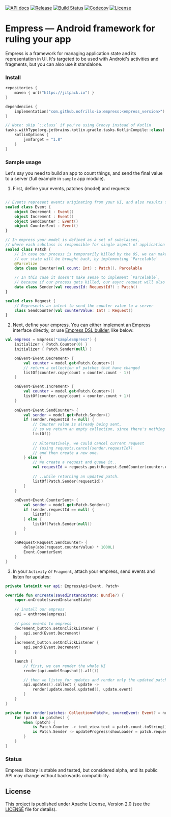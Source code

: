 [![API docs](https://img.shields.io/badge/API-docs-%2346C800.svg)](https://nofrills.io/empress/dokka/empress/index.html)
[![Release](https://jitpack.io/v/nofrills-io/empress.svg)](https://jitpack.io/#nofrills-io/empress)
[![Build Status](https://travis-ci.com/nofrills-io/empress.svg?branch=master)](https://travis-ci.com/nofrills-io/empress)
[![Codecov](https://img.shields.io/codecov/c/github/nofrills-io/empress)](https://codecov.io/gh/nofrills-io/empress)
[![License](https://img.shields.io/badge/license-Apache%202.0-blue.svg)](https://github.com/nofrills-io/empress/blob/master/LICENSE)

# Empress — Android framework for ruling your app

Empress is a framework for managing application state and its representation in UI.
It's targeted to be used with Android's activities and fragments, but you can also use it standalone.

### Install

```kotlin
repositories {
    maven { url("https://jitpack.io") }
}

dependencies {
    implementation("com.github.nofrills-io:empress:<empress_version>")
}

// Note: skip `::class` if you're using Groovy instead of Kotlin
tasks.withType(org.jetbrains.kotlin.gradle.tasks.KotlinCompile::class).configureEach {
    kotlinOptions {
        jvmTarget = "1.8"
    }
}
```

### Sample usage

Let's say you need to build an app to count things, and send the final value to a server
(full example in `sample` app module).

1. First, define your events, patches (model) and requests:

```kotlin

// Events represent events originating from your UI, and also results from performing Requests
sealed class Event {
    object Decrement : Event()
    object Increment : Event()
    object SendCounter : Event()
    object CounterSent : Event()
}

// In empress your model is defined as a set of subclasses,
// where each subclass is responsible for single aspect of application state. 
sealed class Patch {
    // In case our process is temporarily killed by the OS, we can make sure
    // our state will be brought back, by implementing `Parcelable`
    @Parcelize
    data class Counter(val count: Int) : Patch(), Parcelable

    // In this case it doesn't make sense to implement `Parcelable`,
    // because if our process gets killed, our async request will also die
    data class Sender(val requestId: RequestId?) : Patch()
}

sealed class Request {
    // Represents an intent to send the counter value to a server
    class SendCounter(val counterValue: Int) : Request()
}
```

2. Next, define your empress. You can either implement an [Empress](dokka/empress/io.nofrills.empress/-empress/index.html) interface directly,
or use [Empress DSL builder](dokka/empress/io.nofrills.empress.builder/index.html), like below:

```kotlin
val empress = Empress("sampleEmpress") {
    initializer { Patch.Counter(0) }
    initializer { Patch.Sender(null) }

    onEvent<Event.Decrement> {
        val counter = model.get<Patch.Counter>()
        // return a collection of patches that have changed
        listOf(counter.copy(count = counter.count - 1))
    }

    onEvent<Event.Increment> {
        val counter = model.get<Patch.Counter>()
        listOf(counter.copy(count = counter.count + 1))
    }
    
    onEvent<Event.SendCounter> {
        val sender = model.get<Patch.Sender>()
        if (sender.requestId != null) {
            // Counter value is already being sent,
            // so we return an empty collection, since there's nothing to be done.
            listOf()
            
            // Alternatively, we could cancel current request 
            // (using requests.cancel(sender.requestId)) 
            // and then create a new one.
        } else {
            // We create a request and queue it..
            val requestId = requests.post(Request.SendCounter(counter.count))
            
            // ..while returning an updated patch.
            listOf(Patch.Sender(requestId))
        }
    }
    
    onEvent<Event.CounterSent> {
        val sender = model.get<Patch.Sender>()
        if (sender.requestId == null) {
            listOf()
        } else {
            listOf(Patch.Sender(null))
        }
    }

    onRequest<Request.SendCounter> {
        delay(abs(request.counterValue) * 1000L)
        Event.CounterSent
    }
}
```

3. In your `Activity` or `Fragment`, attach your empress, send events and listen for updates:

```kotlin
private lateinit var api: EmpressApi<Event, Patch>

override fun onCreate(savedInstanceState: Bundle?) {
    super.onCreate(savedInstanceState)
    
    // install our empress
    api = enthrone(empress)
    
    // pass events to empress
    decrement_button.setOnClickListener {
        api.send(Event.Decrement)
    }
    increment_button.setOnClickListener {
        api.send(Event.Decrement)
    }

    launch {
        // first, we can render the whole UI
        render(api.modelSnapshot().all())

        // then we listen for updates and render only the updated patches
        api.updates().collect { update ->
            render(update.model.updated(), update.event)
        }
    }
}

private fun render(patches: Collection<Patch>, sourceEvent: Event? = null) {
    for (patch in patches) {
        when (patch) {
            is Patch.Counter -> text_view.text = patch.count.toString()
            is Patch.Sender -> updateProgress(showLoader = patch.requestId != null)
        }
    }
}
```

### Status

Empress library is stable and tested, but considered alpha,
and its public API may change without backwards compatibility.

## License

This project is published under Apache License, Version 2.0 (see the [LICENSE](https://github.com/nofrills-io/empress/blob/master/LICENSE) file for details).